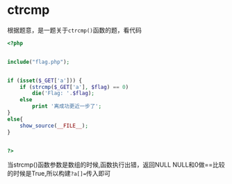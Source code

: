 # ctrcmp
根据题意，是一题关于`ctrcmp()`函数的题，看代码
``` php
<?php


include("flag.php");


if (isset($_GET['a'])) {  
    if (strcmp($_GET['a'], $flag) == 0)  
        die('Flag: '.$flag);  
    else  
        print '离成功更近一步了';  
}
else{
    show_source(__FILE__);
}


?>
```
当strcmp()函数参数是数组的时候,函数执行出错，返回NULL
NULL和0做==比较的时候是True,所以构建`?a[]=`传入即可